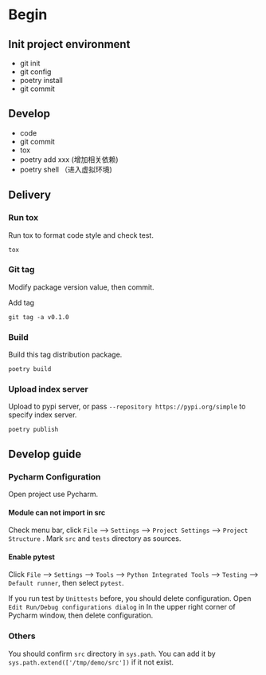 # Begin

## Init project environment

- git init
- git config
- poetry install
- git commit

## Develop

- code
- git commit
- tox
- poetry add xxx (增加相关依赖)
- poetry shell （进入虚拟环境)

## Delivery

### Run tox

Run tox to format code style and check test.

```shell script
tox
```

### Git tag

Modify package version value, then commit.

Add tag

```shell script
git tag -a v0.1.0
```

### Build

Build this tag distribution package.

```shell script
poetry build
```

### Upload index server

Upload to pypi server, or pass `--repository https://pypi.org/simple` to specify index server.

```shell script
poetry publish
```

## Develop guide

### Pycharm Configuration

Open project use Pycharm.

#### Module can not import in src

Check menu bar, click `File` --> `Settings` --> `Project Settings` --> `Project Structure` .
Mark `src` and `tests` directory as sources.

#### Enable pytest

Click `File` --> `Settings` --> `Tools` --> `Python Integrated Tools` --> `Testing` --> `Default runner`, then select
`pytest`.

If you run test by `Unittests` before, you should delete configuration. Open `Edit Run/Debug configurations dialog` in
In the upper right corner of Pycharm window, then delete configuration.

### Others

You should confirm `src` directory in `sys.path`. You can add it by `sys.path.extend(['/tmp/demo/src'])` if it not exist.
